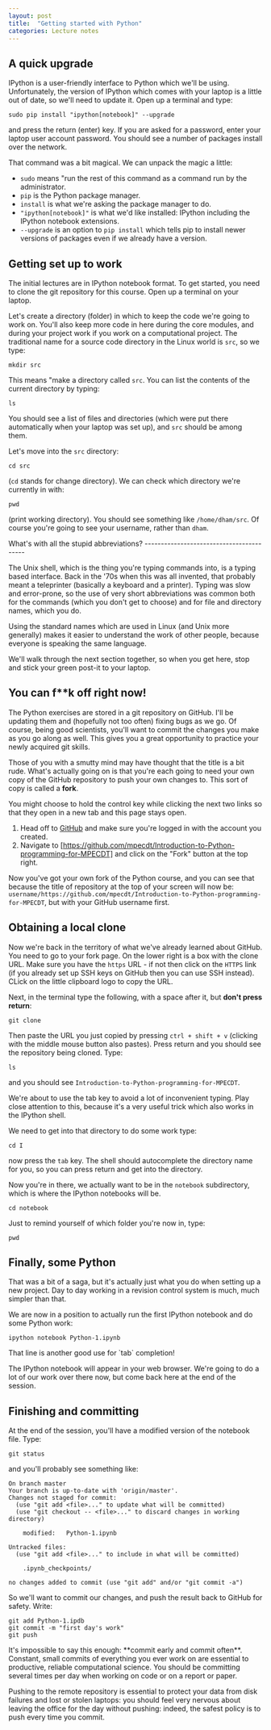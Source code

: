 ```yaml
---
layout: post
title:  "Getting started with Python"
categories: Lecture notes
---
```


A quick upgrade
---------------

IPython is a user-friendly interface to Python which we'll be
using. Unfortunately, the version of IPython which comes with your
laptop is a little out of date, so we'll need to update it. Open up a
terminal and type:

```
sudo pip install "ipython[notebook]" --upgrade
```

and press the return (enter) key. If you are asked for a password,
enter your laptop user account password. You should see a number of
packages install over the network.


<div class="note">
That command was a bit magical. We can unpack the magic a little:

* `sudo` means "run the rest of this command as a command run by the administrator.
* `pip` is the Python package manager.
* `install` is what we're asking the package manager to do.
* `"ipython[notebook]"` is what we'd like installed: IPython including
  the IPython notebook extensions.
* `--upgrade` is an option to `pip install` which tells pip to install
  newer versions of packages even if we already have a version.
</div>

Getting set up to work
----------------------

The initial lectures are in IPython notebook format. To get started,
you need to clone the git repository for this course. Open up a
terminal on your laptop.

Let's create a directory (folder) in which to keep the code we're
going to work on. You'll also keep more code in here during the core
modules, and during your project work if you work on a computational
project. The traditional name for a source code directory in the Linux
world is `src`, so we type:

```
mkdir src
```

This means "make a directory called `src`. You can list the contents
of the current directory by typing:

```
ls
```

You should see a list of files and directories (which were put there
automatically when your laptop was set up), and `src` should be among
them.

Let's move into the `src` directory:

```
cd src
```

(`cd` stands for change directory). We can check which directory we're currently in with:

```
pwd
```

(print working directory). You should see something like
`/home/dham/src`. Of course you're going to see your username, rather
than `dham`.


<div class="note">
What's with all the stupid abbreviations?
-----------------------------------------

The Unix shell, which is the thing you're typing commands into, is a
typing based interface. Back in the '70s when this was all invented,
that probably meant a teleprinter (basically a keyboard and a
printer). Typing was slow and error-prone, so the use of very short
abbreviations was common both for the commands (which you don't get to
choose) and for file and directory names, which you do.

Using the standard names which are used in Linux (and Unix more
generally) makes it easier to understand the work of other people,
because everyone is speaking the same language.
</div>

<div class="stop">
We'll walk through the next section together, so
when you get here, stop and stick your green post-it to your laptop.
</div>

You can f**k off right now!
---------------------------

The Python exercises are stored in a git repository on GitHub. I'll be
updating them and (hopefully not too often) fixing bugs as we go. Of
course, being good scientists, you'll want to commit the changes you
make as you go along as well. This gives you a great opportunity to
practice your newly acquired git skills.

Those of you with a smutty mind may have thought that the title is a
bit rude. What's actually going on is that you're each going to need
your own copy of the GitHub repository to push your own changes
to. This sort of copy is called a **fork**.

<div class="note"> You might choose to hold the control key while
clicking the next two links so that they open in a new tab and this
page stays open.
</div>

1. Head off to [GitHub](https://github.com) and make sure you're
   logged in with the account you created.
2. Navigate to
   [https://github.com/mpecdt/Introduction-to-Python-programming-for-MPECDT]
   and click on the "Fork" button at the top right.

Now you've got your own fork of the Python course, and you can see
that because the title of repository at the top of your screen will
now be:
`username/https://github.com/mpecdt/Introduction-to-Python-programming-for-MPECDT`,
but with your GitHub username first.

Obtaining a local clone
-----------------------

Now we're back in the territory of what we've already learned about
GitHub. You need to go to your fork page. On the lower right is a box
with the clone URL. Make sure you have the `https` URL - if not then
click on the `HTTPS` link (if you already set up SSH keys on GitHub
then you can use SSH instead). CLick on the little clipboard logo to
copy the URL.

Next, in the terminal type the following, with a space after it, but **don't press return**:

```
git clone
```

Then paste the URL you just copied by pressing `ctrl + shift + v`
(clicking with the middle mouse button also pastes). Press return and
you should see the repository being cloned. Type:

```
ls
```

and you should see `Introduction-to-Python-programming-for-MPECDT`.

<div class="note">
We're about to use the tab key to avoid a lot of
inconvenient typing. Play close attention to this, because it's a very
useful trick which also works in the IPython shell.
</div>

We need to get into that directory to do some work type:

```
cd I
```

now press the `tab` key. The shell should autocomplete the directory
name for you, so you can press return and get into the directory.

Now you're in there, we actually want to be in the `notebook`
subdirectory, which is where the IPython notebooks will be.

```
cd notebook
```

Just to remind yourself of which folder you're now in, type:

```
pwd
```


Finally, some Python
--------------------

That was a bit of a saga, but it's actually just what you do when
setting up a new project. Day to day working in a revision control
system is much, much simpler than that.

We are now in a position to actually run the first IPython notebook
and do some Python work:

```
ipython notebook Python-1.ipynb
```

<div class="note">
That line is another good use for `tab` completion!
</div>

The IPython notebook will appear in your web browser. We're going to
do a lot of our work over there now, but come back here at the end of
the session.


Finishing and committing
------------------------

At the end of the session, you'll have a modified version of the notebook file. Type:

```
git status
```

and you'll probably see something like:

```
On branch master
Your branch is up-to-date with 'origin/master'.
Changes not staged for commit:
  (use "git add <file>..." to update what will be committed)
  (use "git checkout -- <file>..." to discard changes in working directory)

	modified:   Python-1.ipynb

Untracked files:
  (use "git add <file>..." to include in what will be committed)

	.ipynb_checkpoints/

no changes added to commit (use "git add" and/or "git commit -a")
```

So we'll want to commit our changes, and push the result back to GitHub for safety. Write:

```
git add Python-1.ipdb
git commit -m "first day's work"
git push
```

<div class="note">
It's impossible to say this enough: **commit early
and commit often**. Constant, small commits of everything you ever work
on are essential to productive, reliable computational science. You
should be committing several times per day when working on code or on
a report or paper.

Pushing to the remote repository is essential to protect your data
from disk failures and lost or stolen laptops: you should feel very
nervous about leaving the office for the day without pushing: indeed,
the safest policy is to push every time you commit.
</div>
